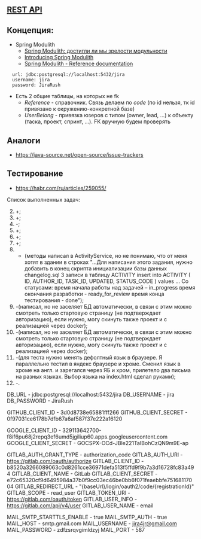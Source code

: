 ## [REST API](http://localhost:8080/doc)

## Концепция:

- Spring Modulith
    - [Spring Modulith: достигли ли мы зрелости модульности](https://habr.com/ru/post/701984/)
    - [Introducing Spring Modulith](https://spring.io/blog/2022/10/21/introducing-spring-modulith)
    - [Spring Modulith - Reference documentation](https://docs.spring.io/spring-modulith/docs/current-SNAPSHOT/reference/html/)

```
  url: jdbc:postgresql://localhost:5432/jira
  username: jira
  password: JiraRush
```

- Есть 2 общие таблицы, на которых не fk
    - _Reference_ - справочник. Связь делаем по _code_ (по id нельзя, тк id привязано к окружению-конкретной базе)
    - _UserBelong_ - привязка юзеров с типом (owner, lead, ...) к объекту (таска, проект, спринт, ...). FK вручную будем
      проверять

## Аналоги

- https://java-source.net/open-source/issue-trackers

## Тестирование

- https://habr.com/ru/articles/259055/

Список выполненных задач:


2) +;
3) +;
4) -;
5) +;
6) +;
7) +;
8) - (методы написал в ActivityService, но не понимаю, что от меня хотят в здании в строках 
"...Для написания этого задания, нужно добавить в конец скрипта инициализации базы данных changelog.sql 3 записи в таблицу ACTIVITY
insert into ACTIVITY ( ID, AUTHOR_ID, TASK_ID, UPDATED, STATUS_CODE ) values ...
Со статусами:
время начала работы над задачей – in_progress
время окончания разработки - ready_for_review
время конца тестирования - done");
9) -(написал, но не заселяет БД автоматически, 
в связи с этим можно смотреть только стартовую страницу (не подтверждает авторизацию), если нужно, могу скинуть также проект и с реализацией через docker);
10) -(написал, но не заселяет БД автоматически,
в связи с этим можно смотреть только стартовую страницу (не подтверждает авторизацию), если нужно, могу скинуть также проект и с реализацией через docker);
11) -(для теста нужно менять дефолтный язык в браузере. Я параллельно тестил в яндекс браузере и хроме. Сменил язык в хроме на англ. 
 и зарегался через ЯБ и хром, прилетело два письма на разных языках. Выбор языка на index.html сделал руками);
12) -.



DB_URL - jdbc:postgresql://localhost:5432/jira
DB_USERNAME - jira
DB_PASSWORD - JiraRush

GITHUB_CLIENT_ID - 3d0d8738e65881fff266
GITHUB_CLIENT_SECRET - 0f97031ce6178b7dfb67a6af587f37e222a16120

GOOGLE_CLIENT_ID - 329113642700-f8if6pu68j2repq3ef6umd5jgiliup60.apps.googleusercontent.com
GOOGLE_CLIENT_SECRET - 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

GITLAB_AUTH_GRANT_TYPE - authorization_code
GITLAB_AUTH_URI - https://gitlab.com/oauth/authorize
GITLAB_CLIENT_ID - b8520a3266089063c0d8261cce36971defa513f5ffd9f9b7a3d16728fc83a494
GITLAB_CLIENT_NAME - GitLab
GITLAB_CLIENT_SECRET - e72c65320cf9d6495984a37b0f9cc03ec46be0bb6f071feaebbfe75168117004
GITLAB_REDIRECT_URL - "{baseUrl}/login/oauth2/code/{registrationId}"
GITLAB_SCOPE - read_user
GITLAB_TOKEN_URI - https://gitlab.com/oauth/token
GITLAB_USER_INFO - https://gitlab.com/api/v4/user
GITLAB_USER_NAME - email

MAIL_SMTP_STARTTLS_ENABLE - true
MAIL_SMTP_AUTH - true
MAIL_HOST - smtp.gmail.com
MAIL_USERNAME - jira4jr@gmail.com
MAIL_PASSWORD - zdfzsrqvgimldzyj
MAIL_PORT - 587